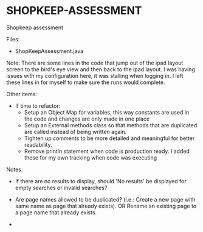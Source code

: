 # SHOPKEEP-ASSESSMENT
Shopkeep assessment

Files:
  - ShopKeepAssessment.java
  
Note:
There are some lines in the code that jump out of the ipad layout screen to the bird's eye view and then back to the ipad layout. I was having issues with my configuration here, it was stalling when logging in. I left these lines in for myself to make sure the runs would complete.

Other items:
- If time to refactor:
  - Setup an Object Map for variables, this way constants are used in the code and changes are only made in one place
  - Setup an External methods class so that methods that are duplicated are called instead of being written again. 
  - Tighten up comments to be more detailed and meaningful for better readability.
  - Remove println statement when code is production ready. I added these for my own tracking when code was executing
  
 
Notes:
- If there are no results to display, should 'No results' be displayed for empty searches or invalid searches?

- Are page names allowed to be duplicated? (i.e.: Create a new page with same name as page that already exists). OR Rename an existing page to a page name that already exists.

-
